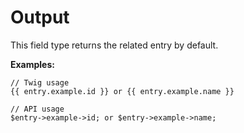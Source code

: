 # Output

This field type returns the related entry by default.

**Examples:**

```
// Twig usage
{{ entry.example.id }} or {{ entry.example.name }}

// API usage
$entry->example->id; or $entry->example->name;
```
